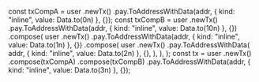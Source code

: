   const txCompA = user
    .newTx()
    .pay.ToAddressWithData(addr, { kind: "inline", value: Data.to(0n) }, {});
  const txCompB = user
    .newTx()
    .pay.ToAddressWithData(addr, { kind: "inline", value: Data.to(10n) }, {})
    .compose(
      user
        .newTx()
        .pay.ToAddressWithData(addr, { kind: "inline", value: Data.to(1n) }, {})
        .compose(
          user
            .newTx()
            .pay.ToAddressWithData(
              addr,
              { kind: "inline", value: Data.to(2n) },
              {},
            ),
        ),
    );
  const tx = user
    .newTx()
    .compose(txCompA)
    .compose(txCompB)
    .pay.ToAddressWithData(addr, { kind: "inline", value: Data.to(3n) }, {});